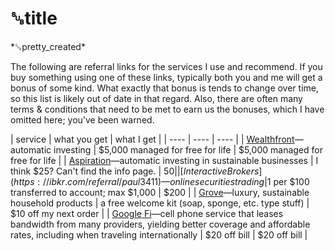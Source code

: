 # ␚title

<div id="created">*␚pretty_created*</div>

<div id="content-text">

The following are referral links for the services I use and recommend. If you buy something using
one of these links, typically both you and me will get a bonus of some kind. What exactly that bonus
is tends to change over time, so this list is likely out of date in that regard. Also, there are
often many terms & conditions that need to be met to earn us the bonuses, which I have omitted here; you've
been warned.

[//]: <> (Number of dashes under the headers will determine column width.)
| service |  what you get | what I get |
| ---- | ---- | ---- |
| [Wealthfront](https://www.wealthfront.com/c/affiliates/invited/AFFB-T4K9-NP7U-DLPW)—automatic investing | $5,000 managed for free for life | $5,000 managed for free for life |
| [Aspiration](https://my.aspiration.com/app/token/referral/7UT9XUANCG1VE4KT)—automatic investing in sustainable businesses | I think $25? Can't find the info page. | $50 |
| [Interactive Brokers](https://ibkr.com/referral/paul3411)—online securities trading|$1 per $100 transferred to account; max $1,000 | $200 |
| [Grove](https://www.grove.co/referrer/177623118/)—luxury, sustainable household products | a free welcome kit (soap, sponge, etc. type stuff) | $10 off my next order |
| [Google Fi](https://g.co/fi/r/N8U3XF)—cell phone service that leases bandwidth from many providers, yielding better coverage and affordable rates, including when traveling internationally | $20 off bill | $20 off bill |



</div>
